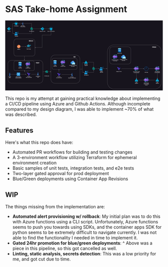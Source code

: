 # SAS Take-home Assignment
![Design Diagram](sastakehome.jpg)

This repo is my attempt at gaining practical knowledge about implementing a CI/CD pipeline using Azure and Github Actions. 
Although incomplete compared to my design diagram, I was able to implement ~70% of what was described.

## Features
Here's what this repo does have:

- Automated PR workflows for building and testing changes
- A 3-environment workflow utilizing Terraform for ephemeral environment creation
- Basic samples of unit tests, integration tests, and e2e tests
- Two-layer gated approval for prod deployment
- Blue/Green deployments using Container App Revisions

## WIP
The things missing from the implementation are:
- **Automated alert provisioning w/ rollback**: My initial plan was to do this with Azure functions
using a CLI script. Unfortunately, Azure functions seems to push you towards using SDKs,
and the container apps SDK for python seems to be extremely difficult to navigate currently. I was not able to find the functionality
I needed in time to implement it.
- **Gated 24hr promotion for blue/green deployments**: ^ Above was a piece in this pipeline, so
this got cancelled as well.
- **Linting, static analysis, secrets detection**: This was a low priority for me, and got cut due to time.

